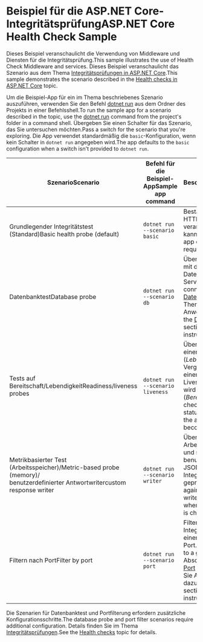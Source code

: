 # <a name="aspnet-core-health-check-sample"></a><span data-ttu-id="d796c-101">Beispiel für die ASP.NET Core-Integritätsprüfung</span><span class="sxs-lookup"><span data-stu-id="d796c-101">ASP.NET Core Health Check Sample</span></span>

<span data-ttu-id="d796c-102">Dieses Beispiel veranschaulicht die Verwendung von Middleware und Diensten für die Integritätsprüfung.</span><span class="sxs-lookup"><span data-stu-id="d796c-102">This sample illustrates the use of Health Check Middleware and services.</span></span> <span data-ttu-id="d796c-103">Dieses Beispiel veranschaulicht das Szenario aus dem Thema [Integritätsprüfungen in ASP.NET Core](https://docs.microsoft.com/aspnet/core/host-and-deploy/health-checks).</span><span class="sxs-lookup"><span data-stu-id="d796c-103">This sample demonstrates the scenario described in the [Health checks in ASP.NET Core](https://docs.microsoft.com/aspnet/core/host-and-deploy/health-checks) topic.</span></span>

<span data-ttu-id="d796c-104">Um die Beispiel-App für ein im Thema beschriebenes Szenario auszuführen, verwenden Sie den Befehl [dotnet run](https://docs.microsoft.com/dotnet/core/tools/dotnet-run) aus dem Ordner des Projekts in einer Befehlsshell.</span><span class="sxs-lookup"><span data-stu-id="d796c-104">To run the sample app for a scenario described in the topic, use the [dotnet run](https://docs.microsoft.com/dotnet/core/tools/dotnet-run) command from the project's folder in a command shell.</span></span> <span data-ttu-id="d796c-105">Übergeben Sie einen Schalter für das Szenario, das Sie untersuchen möchten.</span><span class="sxs-lookup"><span data-stu-id="d796c-105">Pass a switch for the scenario that you're exploring.</span></span> <span data-ttu-id="d796c-106">Die App verwendet standardmäßig die `basic`-Konfiguration, wenn kein Schalter in `dotnet run` angegeben wird.</span><span class="sxs-lookup"><span data-stu-id="d796c-106">The app defaults to the `basic` configuration when a switch isn't provided to `dotnet run`.</span></span>

| <span data-ttu-id="d796c-107">Szenario</span><span class="sxs-lookup"><span data-stu-id="d796c-107">Scenario</span></span>                                               | <span data-ttu-id="d796c-108">Befehl für die Beispiel-App</span><span class="sxs-lookup"><span data-stu-id="d796c-108">Sample app command</span></span>               | <span data-ttu-id="d796c-109">Beschreibung</span><span class="sxs-lookup"><span data-stu-id="d796c-109">Description</span></span> |
| ------------------------------------------------------ | -------------------------------- | ----------- |
| <span data-ttu-id="d796c-110">Grundlegender Integritätstest (Standard)</span><span class="sxs-lookup"><span data-stu-id="d796c-110">Basic health probe (default)</span></span>                           | `dotnet run --scenario basic`    | <span data-ttu-id="d796c-111">Bestätigt, dass die App HTTP-Anforderungen verarbeiten kann.</span><span class="sxs-lookup"><span data-stu-id="d796c-111">Confirms that the app can process HTTP requests.</span></span> |
| <span data-ttu-id="d796c-112">Datenbanktest</span><span class="sxs-lookup"><span data-stu-id="d796c-112">Database probe</span></span>                                         | `dotnet run --scenario db`       | <span data-ttu-id="d796c-113">Überprüft die Verbindung mit der SQL Server-Datenbank.</span><span class="sxs-lookup"><span data-stu-id="d796c-113">Checks a SQL Server database connection.</span></span> <span data-ttu-id="d796c-114">Im Abschnitt [Datenbanktest](https://docs.microsoft.com/aspnet/core/host-and-deploy/health-checks#database-probe) des Themas finden Sie Anweisungen dazu.</span><span class="sxs-lookup"><span data-stu-id="d796c-114">See the [Database probe](https://docs.microsoft.com/aspnet/core/host-and-deploy/health-checks#database-probe) section of the topic for instructions.</span></span> |
| <span data-ttu-id="d796c-115">Tests auf Bereitschaft/Lebendigkeit</span><span class="sxs-lookup"><span data-stu-id="d796c-115">Readiness/liveness probes</span></span>                              | `dotnet run --scenario liveness` | <span data-ttu-id="d796c-116">Überprüft den Status einer Live-App (*Lebendigkeit*) im Vergleich zum Status einer App, die auf die Liveschaltung vorbereitet wird (*Bereitschaft*).</span><span class="sxs-lookup"><span data-stu-id="d796c-116">Performs checks for a live app status (*liveness*) versus the app preparing to become live (*readiness*).</span></span> |
| <span data-ttu-id="d796c-117">Metrikbasierter Test (Arbeitsspeicher)/</span><span class="sxs-lookup"><span data-stu-id="d796c-117">Metric-based probe (memory)/</span></span><br><span data-ttu-id="d796c-118">benutzerdefinierter Antwortwriter</span><span class="sxs-lookup"><span data-stu-id="d796c-118">custom response writer</span></span> | `dotnet run --scenario writer`   | <span data-ttu-id="d796c-119">Überprüft die Arbeitsspeichernutzung und schreibt benutzerdefinierten JSON-Code, wenn der Integritätsendpunkt geprüft wird.</span><span class="sxs-lookup"><span data-stu-id="d796c-119">Checks against memory use and writes out custom JSON when the health endpoint is checked.</span></span> |
| <span data-ttu-id="d796c-120">Filtern nach Port</span><span class="sxs-lookup"><span data-stu-id="d796c-120">Filter by port</span></span>                                         | `dotnet run --scenario port`     | <span data-ttu-id="d796c-121">Filtert Integritätsprüfungen nach einem bestimmten Port.</span><span class="sxs-lookup"><span data-stu-id="d796c-121">Filters health checks to a given port.</span></span> <span data-ttu-id="d796c-122">Im Abschnitt [Filtern nach Port](https://docs.microsoft.com/aspnet/core/host-and-deploy/health-checks#filter-by-port) des Themas finden Sie Anweisungen dazu.</span><span class="sxs-lookup"><span data-stu-id="d796c-122">See the [Filter by port](https://docs.microsoft.com/aspnet/core/host-and-deploy/health-checks#filter-by-port) section of the topic for instructions.</span></span> |

<span data-ttu-id="d796c-123">Die Szenarien für Datenbanktest und Portfilterung erfordern zusätzliche Konfigurationsschritte.</span><span class="sxs-lookup"><span data-stu-id="d796c-123">The database probe and port filter scenarios require additional configuration.</span></span> <span data-ttu-id="d796c-124">Details finden Sie im Thema [Integritätsprüfungen](https://docs.microsoft.com/aspnet/core/host-and-deploy/health-checks).</span><span class="sxs-lookup"><span data-stu-id="d796c-124">See the [Health checks](https://docs.microsoft.com/aspnet/core/host-and-deploy/health-checks) topic for details.</span></span>
